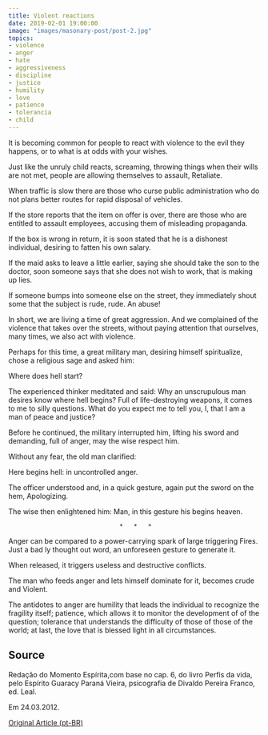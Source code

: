 ```yaml
---
title: Violent reactions
date: 2019-02-01 19:00:00
image: "images/masonary-post/post-2.jpg"
topics: 
- violence
- anger
- hate
- aggressiveness
- discipline
- justice
- humility
- love
- patience
- tolerancia
- child
---
```


It is becoming common for people to react with violence to the evil they
happens, or to what is at odds with your wishes.

Just like the unruly child reacts, screaming, throwing things when
their wills are not met, people are allowing themselves to assault,
Retaliate.

When traffic is slow there are those who curse public administration who do not
plans better routes for rapid disposal of vehicles.

If the store reports that the item on offer is over, there are those who are entitled
to assault employees, accusing them of misleading propaganda.

If the box is wrong in return, it is soon stated that he is a dishonest individual,
desiring to fatten his own salary.

If the maid asks to leave a little earlier, saying she should take the
son to the doctor, soon someone says that she does not wish to work, that is
making up lies.

If someone bumps into someone else on the street, they immediately shout some that the
subject is rude, rude. An abuse!

In short, we are living a time of great aggression. And we complained
of the violence that takes over the streets, without paying attention that ourselves, many
times, we also act with violence.

Perhaps for this time, a great military man, desiring himself spiritualize, chose a
religious sage and asked him:

Where does hell start?

The experienced thinker meditated and said: Why an unscrupulous man desires
know where hell begins? Full of life-destroying weapons, it comes to
me to silly questions. What do you expect me to tell you, I, that I am a man of
peace and justice?

Before he continued, the military interrupted him, lifting his sword and demanding,
full of anger, may the wise respect him.

Without any fear, the old man clarified:

Here begins hell: in uncontrolled anger.

The officer understood and, in a quick gesture, again put the sword on the hem,
Apologizing.

The wise then enlightened him: Man, in this gesture his begins heaven.

                                   *   *   *

Anger can be compared to a power-carrying spark of large triggering
Fires. Just a bad ly thought out word, an unforeseen gesture to generate it.

When released, it triggers useless and destructive conflicts.

The man who feeds anger and lets himself dominate for it, becomes crude and
Violent.

The antidotes to anger are humility that leads the individual to recognize the
fragility itself; patience, which allows it to monitor the development of
of the question; tolerance that understands the difficulty of those of those of the world; at last, the love that is
blessed light in all circumstances.


## Source
Redação do Momento Espírita,com base no cap. 6, do livro Perfis
da vida, pelo Espírito Guaracy Paraná Vieira, psicografia
de Divaldo Pereira Franco, ed. Leal.

Em 24.03.2012.

[Original Article (pt-BR)](http://www.momento.com.br/pt/ler_texto.php?id=3382)


